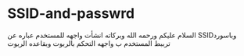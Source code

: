 
# SSID-and-passwrd
السلام عليكم ورحمه الله وبركاته
انشأت واجهه للمستخدم عباره عن SSIDوباسورد
ترببط المستخدم ب واجهه التحكم بالربوت وبقاعده الربوت
